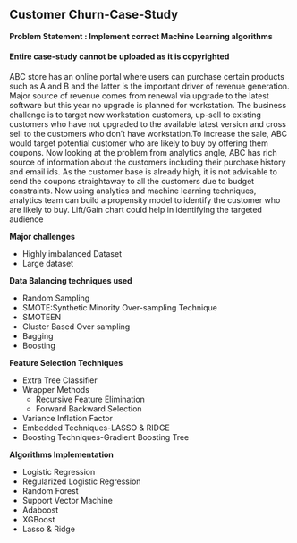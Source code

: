 ## Customer Churn-Case-Study

**Problem Statement : Implement correct Machine Learning algorithms**
#### Entire case-study cannot be uploaded as it is copyrighted

ABC store has an online portal where users can purchase certain products such as A and B and the latter is the important driver of revenue generation. Major source of revenue comes from renewal via upgrade to the latest software but this year no upgrade is planned for workstation.
The business challenge is to target new workstation customers, up-sell to existing customers who have not upgraded to the available latest version and cross sell to the customers who don’t have workstation.To increase the sale, ABC would target potential customer who are likely to buy by offering them coupons.
Now looking at the problem from analytics angle, ABC has rich source of information about the customers including their purchase history and email ids. As the customer base is already high, it is not advisable to send the coupons straightaway to all the customers due to budget constraints.
Now using analytics and  machine learning techniques, analytics team can build a propensity model to identify the customer who are likely to buy. Lift/Gain chart could help in identifying the targeted audience

**Major challenges**
* Highly imbalanced Dataset
* Large dataset

**Data Balancing techniques used**
* Random Sampling
* SMOTE:Synthetic Minority Over-sampling Technique
* SMOTEEN
* Cluster Based Over sampling
* Bagging
* Boosting

**Feature Selection Techniques**
* Extra Tree Classifier
* Wrapper Methods
  * Recursive Feature Elimination
  * Forward Backward Selection
* Variance Inflation Factor
* Embedded Techniques-LASSO & RIDGE
* Boosting Techniques-Gradient Boosting Tree

**Algorithms Implementation**
* Logistic Regression
* Regularized Logistic Regression
* Random Forest
* Support Vector Machine
* Adaboost
* XGBoost
* Lasso & Ridge




